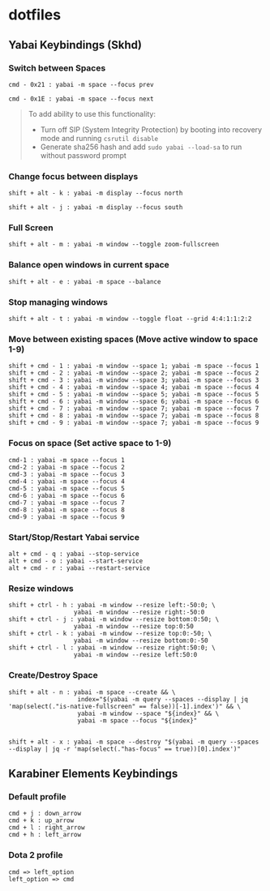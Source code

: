 # dotfiles

## Yabai Keybindings (Skhd)

### Switch between Spaces

```
cmd - 0x21 : yabai -m space --focus prev 
```
```
cmd - 0x1E : yabai -m space --focus next
```

> To add ability to use this functionality:
> - Turn off SIP (System Integrity Protection) by booting into recovery mode and running `csrutil disable`
> - Generate sha256 hash and add ``sudo yabai --load-sa`` to run without password prompt 


### Change focus between displays
```
shift + alt - k : yabai -m display --focus north
```

```
shift + alt - j : yabai -m display --focus south
```

### Full Screen
```
shift + alt - m : yabai -m window --toggle zoom-fullscreen
```

### Balance open windows in current space
```
shift + alt - e : yabai -m space --balance
```

### Stop managing windows
```
shift + alt - t : yabai -m window --toggle float --grid 4:4:1:1:2:2
```

### Move between existing spaces (Move active window to space 1-9)
```
shift + cmd - 1 : yabai -m window --space 1; yabai -m space --focus 1
shift + cmd - 2 : yabai -m window --space 2; yabai -m space --focus 2
shift + cmd - 3 : yabai -m window --space 3; yabai -m space --focus 3
shift + cmd - 4 : yabai -m window --space 4; yabai -m space --focus 4
shift + cmd - 5 : yabai -m window --space 5; yabai -m space --focus 5
shift + cmd - 6 : yabai -m window --space 6; yabai -m space --focus 6
shift + cmd - 7 : yabai -m window --space 7; yabai -m space --focus 7
shift + cmd - 8 : yabai -m window --space 7; yabai -m space --focus 8
shift + cmd - 9 : yabai -m window --space 7; yabai -m space --focus 9
```

### Focus on space (Set active space to 1-9)

```
cmd-1 : yabai -m space --focus 1
cmd-2 : yabai -m space --focus 2
cmd-3 : yabai -m space --focus 3
cmd-4 : yabai -m space --focus 4
cmd-5 : yabai -m space --focus 5
cmd-6 : yabai -m space --focus 6
cmd-7 : yabai -m space --focus 7
cmd-8 : yabai -m space --focus 8
cmd-9 : yabai -m space --focus 9
```

### Start/Stop/Restart Yabai service

```
alt + cmd - q : yabai --stop-service
alt + cmd - o : yabai --start-service
alt + cmd - r : yabai --restart-service
```

### Resize windows

```
shift + ctrl - h : yabai -m window --resize left:-50:0; \
                  yabai -m window --resize right:-50:0
shift + ctrl - j : yabai -m window --resize bottom:0:50; \
                  yabai -m window --resize top:0:50
shift + ctrl - k : yabai -m window --resize top:0:-50; \
                  yabai -m window --resize bottom:0:-50
shift + ctrl - l : yabai -m window --resize right:50:0; \
                  yabai -m window --resize left:50:0
```

### Create/Destroy Space

```
shift + alt - n : yabai -m space --create && \
                   index="$(yabai -m query --spaces --display | jq 'map(select(."is-native-fullscreen" == false))[-1].index')" && \
                   yabai -m window --space "${index}" && \
                   yabai -m space --focus "${index}"


shift + alt - x : yabai -m space --destroy "$(yabai -m query --spaces --display | jq -r 'map(select(."has-focus" == true))[0].index')" 
```

## Karabiner Elements Keybindings

### Default profile

```
cmd + j : down_arrow
cmd + k : up_arrow
cmd + l : right_arrow
cmd + h : left_arrow
```

### Dota 2 profile

```
cmd => left_option
left_option => cmd
```


